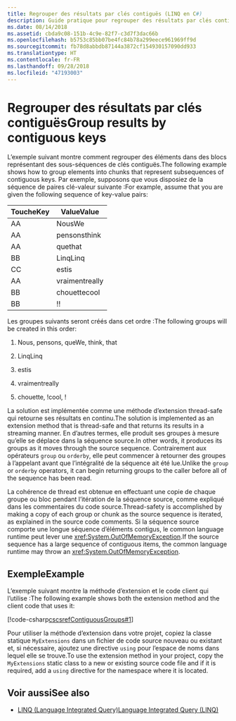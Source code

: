 ```yaml
---
title: Regrouper des résultats par clés contiguës (LINQ en C#)
description: Guide pratique pour regrouper des résultats par clés contiguës à l’aide de LINQ en C#.
ms.date: 08/14/2018
ms.assetid: cbda9c08-151b-4c9e-82f7-c3d7f3dac66b
ms.openlocfilehash: b5753c85bb07be4fc84b78a299eece961969ff9d
ms.sourcegitcommit: fb78d8abbdb87144a3872cf154930157090dd933
ms.translationtype: HT
ms.contentlocale: fr-FR
ms.lasthandoff: 09/28/2018
ms.locfileid: "47193003"
---
```

# <a name="group-results-by-contiguous-keys"></a><span data-ttu-id="40e3b-103">Regrouper des résultats par clés contiguës</span><span class="sxs-lookup"><span data-stu-id="40e3b-103">Group results by contiguous keys</span></span>

<span data-ttu-id="40e3b-104">L’exemple suivant montre comment regrouper des éléments dans des blocs représentant des sous-séquences de clés contiguës.</span><span class="sxs-lookup"><span data-stu-id="40e3b-104">The following example shows how to group elements into chunks that represent subsequences of contiguous keys.</span></span> <span data-ttu-id="40e3b-105">Par exemple, supposons que vous disposiez de la séquence de paires clé-valeur suivante :</span><span class="sxs-lookup"><span data-stu-id="40e3b-105">For example, assume that you are given the following sequence of key-value pairs:</span></span>

|<span data-ttu-id="40e3b-106">Touche</span><span class="sxs-lookup"><span data-stu-id="40e3b-106">Key</span></span>|<span data-ttu-id="40e3b-107">Value</span><span class="sxs-lookup"><span data-stu-id="40e3b-107">Value</span></span>|
|---------|-----------|
|<span data-ttu-id="40e3b-108">A</span><span class="sxs-lookup"><span data-stu-id="40e3b-108">A</span></span>|<span data-ttu-id="40e3b-109">Nous</span><span class="sxs-lookup"><span data-stu-id="40e3b-109">We</span></span>|
|<span data-ttu-id="40e3b-110">A</span><span class="sxs-lookup"><span data-stu-id="40e3b-110">A</span></span>|<span data-ttu-id="40e3b-111">pensons</span><span class="sxs-lookup"><span data-stu-id="40e3b-111">think</span></span>|
|<span data-ttu-id="40e3b-112">A</span><span class="sxs-lookup"><span data-stu-id="40e3b-112">A</span></span>|<span data-ttu-id="40e3b-113">que</span><span class="sxs-lookup"><span data-stu-id="40e3b-113">that</span></span>|
|<span data-ttu-id="40e3b-114">B</span><span class="sxs-lookup"><span data-stu-id="40e3b-114">B</span></span>|<span data-ttu-id="40e3b-115">Linq</span><span class="sxs-lookup"><span data-stu-id="40e3b-115">Linq</span></span>|
|<span data-ttu-id="40e3b-116">C</span><span class="sxs-lookup"><span data-stu-id="40e3b-116">C</span></span>|<span data-ttu-id="40e3b-117">est</span><span class="sxs-lookup"><span data-stu-id="40e3b-117">is</span></span>|
|<span data-ttu-id="40e3b-118">A</span><span class="sxs-lookup"><span data-stu-id="40e3b-118">A</span></span>|<span data-ttu-id="40e3b-119">vraiment</span><span class="sxs-lookup"><span data-stu-id="40e3b-119">really</span></span>|
|<span data-ttu-id="40e3b-120">B</span><span class="sxs-lookup"><span data-stu-id="40e3b-120">B</span></span>|<span data-ttu-id="40e3b-121">chouette</span><span class="sxs-lookup"><span data-stu-id="40e3b-121">cool</span></span>|
|<span data-ttu-id="40e3b-122">B</span><span class="sxs-lookup"><span data-stu-id="40e3b-122">B</span></span>|<span data-ttu-id="40e3b-123">!</span><span class="sxs-lookup"><span data-stu-id="40e3b-123">!</span></span>|

<span data-ttu-id="40e3b-124">Les groupes suivants seront créés dans cet ordre :</span><span class="sxs-lookup"><span data-stu-id="40e3b-124">The following groups will be created in this order:</span></span>

1. <span data-ttu-id="40e3b-125">Nous, pensons, que</span><span class="sxs-lookup"><span data-stu-id="40e3b-125">We, think, that</span></span>

2. <span data-ttu-id="40e3b-126">Linq</span><span class="sxs-lookup"><span data-stu-id="40e3b-126">Linq</span></span>

3. <span data-ttu-id="40e3b-127">est</span><span class="sxs-lookup"><span data-stu-id="40e3b-127">is</span></span>

4. <span data-ttu-id="40e3b-128">vraiment</span><span class="sxs-lookup"><span data-stu-id="40e3b-128">really</span></span>

5. <span data-ttu-id="40e3b-129">chouette, !</span><span class="sxs-lookup"><span data-stu-id="40e3b-129">cool, !</span></span>

<span data-ttu-id="40e3b-130">La solution est implémentée comme une méthode d’extension thread-safe qui retourne ses résultats en continu.</span><span class="sxs-lookup"><span data-stu-id="40e3b-130">The solution is implemented as an extension method that is thread-safe and that returns its results in a streaming manner.</span></span> <span data-ttu-id="40e3b-131">En d’autres termes, elle produit ses groupes à mesure qu’elle se déplace dans la séquence source.</span><span class="sxs-lookup"><span data-stu-id="40e3b-131">In other words, it produces its groups as it moves through the source sequence.</span></span> <span data-ttu-id="40e3b-132">Contrairement aux opérateurs `group` ou `orderby`, elle peut commencer à retourner des groupes à l’appelant avant que l’intégralité de la séquence ait été lue.</span><span class="sxs-lookup"><span data-stu-id="40e3b-132">Unlike the `group` or `orderby` operators, it can begin returning groups to the caller before all of the sequence has been read.</span></span>

<span data-ttu-id="40e3b-133">La cohérence de thread est obtenue en effectuant une copie de chaque groupe ou bloc pendant l’itération de la séquence source, comme expliqué dans les commentaires du code source.</span><span class="sxs-lookup"><span data-stu-id="40e3b-133">Thread-safety is accomplished by making a copy of each group or chunk as the source sequence is iterated, as explained in the source code comments.</span></span> <span data-ttu-id="40e3b-134">Si la séquence source comporte une longue séquence d’éléments contigus, le common language runtime peut lever une <xref:System.OutOfMemoryException>.</span><span class="sxs-lookup"><span data-stu-id="40e3b-134">If the source sequence has a large sequence of contiguous items, the common language runtime may throw an <xref:System.OutOfMemoryException>.</span></span>

## <a name="example"></a><span data-ttu-id="40e3b-135">Exemple</span><span class="sxs-lookup"><span data-stu-id="40e3b-135">Example</span></span>

<span data-ttu-id="40e3b-136">L’exemple suivant montre la méthode d’extension et le code client qui l’utilise :</span><span class="sxs-lookup"><span data-stu-id="40e3b-136">The following example shows both the extension method and the client code that uses it:</span></span>

[!code-csharp[cscsrefContiguousGroups#1](~/samples/snippets/csharp/concepts/linq/how-to-group-results-by-contiguous-keys_1.cs)]

<span data-ttu-id="40e3b-137">Pour utiliser la méthode d’extension dans votre projet, copiez la classe statique `MyExtensions` dans un fichier de code source nouveau ou existant et, si nécessaire, ajoutez une directive `using` pour l’espace de noms dans lequel elle se trouve.</span><span class="sxs-lookup"><span data-stu-id="40e3b-137">To use the extension method in your project, copy the `MyExtensions` static class to a new or existing source code file and if it is required, add a `using` directive for the namespace where it is located.</span></span>

## <a name="see-also"></a><span data-ttu-id="40e3b-138">Voir aussi</span><span class="sxs-lookup"><span data-stu-id="40e3b-138">See also</span></span>

- [<span data-ttu-id="40e3b-139">LINQ (Language Integrated Query)</span><span class="sxs-lookup"><span data-stu-id="40e3b-139">Language Integrated Query (LINQ)</span></span>](index.md)
